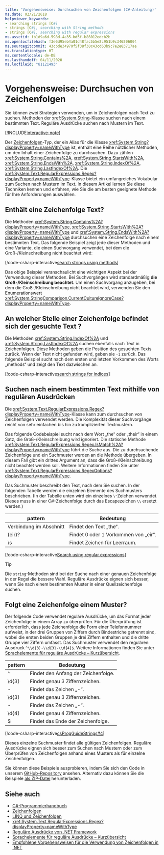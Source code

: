 ```yaml
---
title: 'Vorgehensweise: Durchsuchen von Zeichenfolgen (C#-Anleitung)'
ms.date: 02/21/2018
helpviewer_keywords:
- searching strings [C#]
- strings [C#], searching with String methods
- strings [C#], searching with regular expressions
ms.assetid: fb1d9a6d-598d-4a35-bd5f-b86012edcb2b
ms.openlocfilehash: f3e6d95eb4a01d48fac5b5e2c951b9c346206004
ms.sourcegitcommit: 43cbde34970f5f38f30c43cd63b9c7e2e83717ae
ms.translationtype: HT
ms.contentlocale: de-DE
ms.lasthandoff: 04/11/2020
ms.locfileid: "81121493"
---
```

# <a name="how-to-search-strings"></a>Vorgehensweise: Durchsuchen von Zeichenfolgen

Sie können zwei Strategien verwenden, um in Zeichenfolgen nach Text zu suchen. Methoden der <xref:System.String>-Klasse suchen nach einem bestimmten Text. Reguläre Ausdrücke suchen nach Mustern im Text.

[!INCLUDE[interactive-note](~/includes/csharp-interactive-note.md)]

Der [Zeichenfolgen](../language-reference/builtin-types/reference-types.md#the-string-type)-Typ, der ein Alias für die Klasse <xref:System.String?displayProperty=nameWithType> ist, enthält eine Reihe nützlicher Methoden, um den Inhalt einer Zeichenfolge zu durchsuchen. Dazu zählen <xref:System.String.Contains%2A>, <xref:System.String.StartsWith%2A>, <xref:System.String.EndsWith%2A>, <xref:System.String.IndexOf%2A>, <xref:System.String.LastIndexOf%2A>. Die <xref:System.Text.RegularExpressions.Regex?displayProperty=nameWithType>-Klasse bietet ein umfangreiches Vokabular zum Suchen nach Mustern im Text. In diesem Artikel lernen Sie diese Techniken kennen und erfahren, wie Sie die am besten geeignete Methode für Ihre Anforderungen auswählen.

## <a name="does-a-string-contain-text"></a>Enthält eine Zeichenfolge Text?

Die Methoden <xref:System.String.Contains%2A?displayProperty=nameWithType>, <xref:System.String.StartsWith%2A?displayProperty=nameWithType> und <xref:System.String.EndsWith%2A?displayProperty=nameWithType> durchsuchen eine Zeichenfolge nach einem bestimmten Text. Das folgende Beispiel zeigt jede dieser Methoden und eine Variante, die einen Suchvorgang verwendet, bei dem die Groß-/Kleinschreibung nicht beachtet wird:

[!code-csharp-interactive[search strings using methods](../../../samples/snippets/csharp/how-to/strings/SearchStrings.cs#1)]

Das obige Beispiel veranschaulicht eine wichtigen Aspekt bei der Verwendung dieser Methoden. Bei Suchvorgängen wird standardmäßig **die Groß-/Kleinschreibung beachtet**. Um einen Suchvorgang anzugeben, bei dem die Groß-/Kleinschreibung nicht beachtet wird, verwenden Sie den Enumerationswert <xref:System.StringComparison.CurrentCultureIgnoreCase?displayProperty=nameWithType>.

## <a name="where-does-the-sought-text-occur-in-a-string"></a>An welcher Stelle einer Zeichenfolge befindet sich der gesuchte Text ?

Die Methoden <xref:System.String.IndexOf%2A> und <xref:System.String.LastIndexOf%2A> suchen ebenfalls nach Text in Zeichenfolgen. Diese Methoden geben die Position des gesuchten Texts zurück. Wenn der Text nicht gefunden wird, geben sie `-1` zurück. Das folgende Beispiel sucht nach dem ersten und letzten Vorkommen des Worts „methods“ und zeigt den Text dazwischen an.
  
[!code-csharp-interactive[search strings for indices](../../../samples/snippets/csharp/how-to/strings/SearchStrings.cs#2)]

## <a name="finding-specific-text-using-regular-expressions"></a>Suchen nach einem bestimmten Text mithilfe von regulären Ausdrücken

Die <xref:System.Text.RegularExpressions.Regex?displayProperty=nameWithType>-Klasse kann zum durchsuchen von Zeichenfolgen verwendet werden. Die Komplexität dieser Suchvorgänge reicht von sehr einfachen bis hin zu komplizierten Textmustern.

Das folgende Codebeispiel sucht nach dem Wort „the“ oder „their“ in einem Satz, die Groß-/Kleinschreibung wird ignoriert. Die statische Methode <xref:System.Text.RegularExpressions.Regex.IsMatch%2A?displayProperty=nameWithType> führt die Suche aus. Die zu durchsuchende Zeichenfolge und ein Suchmuster werden an die Methode übergeben. In diesem Fall gibt ein drittes Argument an, dass die Groß-/Kleinschreibung nicht beachtet werden soll. Weitere Informationen finden Sie unter <xref:System.Text.RegularExpressions.RegexOptions?displayProperty=nameWithType>.  

Das Suchmuster beschreibt den Text, nach dem Sie suchen. In der folgenden Tabelle werden die einzelnen Elemente des Suchmusters beschrieben. (In der Tabelle unten wird ein einzelnes `\`-Zeichen verwendet. Dieses muss in einer C#-Zeichenfolge durch das Escapezeichen `\\` ersetzt werden.)

| pattern  | Bedeutung     |
| -------- |-------------|
| Verbindung im Abschnitt      | Findet den Text „the“. |
| (eir)?   | Findet 0 oder 1 Vorkommen von „eir“. |
| \s       | Findet Zeichen für Leerraum.    |
  
[!code-csharp-interactive[Search using regular expressions](../../../samples/snippets/csharp/how-to/strings/SearchStrings.cs#3)]
  
> [!TIP]
> Die `string`-Methoden sind bei der Suche nach einer genauen Zeichenfolge in der Regel die bessere Wahl. Reguläre Ausdrücke eignen sich besser, wenn Sie nach einem bestimmten Muster in einer Quellzeichenfolge suchen.

## <a name="does-a-string-follow-a-pattern"></a>Folgt eine Zeichenfolge einem Muster?

Der folgende Code verwendet reguläre Ausdrücke, um das Format jeder Zeichenfolge in einem Array zu überprüfen. Für die Überprüfung ist erforderlich, dass jede Zeichenfolge die Form einer Telefonnummer aufweist, in der drei Gruppen von Ziffern durch Bindestriche getrennt sind, wobei die ersten beiden Gruppen je drei Ziffern enthalten und die dritte Gruppe vier Ziffern umfasst. Das Suchmuster verwendet den regulären Ausdruck `^\\d{3}-\\d{3}-\\d{4}$`. Weitere Informationen finden Sie unter [Sprachelemente für reguläre Ausdrücke – Kurzübersicht](../../standard/base-types/regular-expression-language-quick-reference.md).

| pattern  | Bedeutung                             |
| -------- |-------------------------------------|
| ^        | Findet den Anfang der Zeichenfolge. |
| \d{3}    | Findet genau 3 Ziffernzeichen.  |
| -        | Findet das Zeichen „-“.           |
| \d{3}    | Findet genau 3 Ziffernzeichen.  |
| -        | Findet das Zeichen „-“.           |
| \d{4}    | Findet genau 4 Ziffernzeichen.  |
| $        | Findet das Ende der Zeichenfolge.       |

[!code-csharp-interactive[csProgGuideStrings#4](../../../samples/snippets/csharp/how-to/strings/SearchStrings.cs#4)]

Dieses einzelne Suchmuster findet alle gültigen Zeichenfolgen. Reguläre Ausdrücke eignen sich besser zum Suchen nach Mustern oder zum Überprüfen von Zeichenfolgen anhand eines Musters als für einzelne Zeichenfolgen.

Sie können diese Beispiele ausprobieren, indem Sie sich den Code in unserem [GitHub-Repository](https://github.com/dotnet/docs/tree/master/samples/snippets/csharp/how-to/strings) ansehen. Alternativ dazu können Sie die Beispiele [als ZIP-Datei](../../../samples/snippets/csharp/how-to/strings.zip) herunterladen.

## <a name="see-also"></a>Siehe auch

- [C#-Programmierhandbuch](../programming-guide/index.md)
- [Zeichenfolgen](../programming-guide/strings/index.md)
- [LINQ und Zeichenfolgen](../programming-guide/concepts/linq/linq-and-strings.md)
- <xref:System.Text.RegularExpressions.Regex?displayProperty=nameWithType>
- [Reguläre Ausdrücke von .NET Framework](../../standard/base-types/regular-expressions.md)
- [Sprachelemente für reguläre Ausdrücke – Kurzübersicht](../../standard/base-types/regular-expression-language-quick-reference.md)
- [Empfohlene Vorgehensweisen für die Verwendung von Zeichenfolgen in .NET](../../standard/base-types/best-practices-strings.md)
